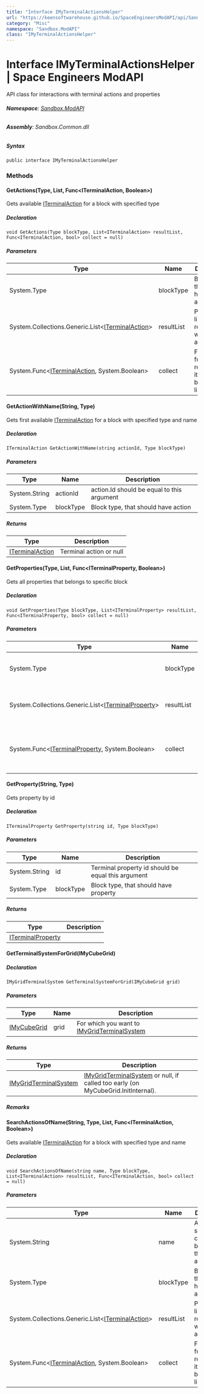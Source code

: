 ```yaml
---
title: "Interface IMyTerminalActionsHelper"
url: "https://keensoftwarehouse.github.io/SpaceEngineersModAPI/api/Sandbox.ModAPI.IMyTerminalActionsHelper.html"
category: "Misc"
namespace: "Sandbox.ModAPI"
class: "IMyTerminalActionsHelper"
---
```


# Interface IMyTerminalActionsHelper | Space Engineers ModAPI

API class for interactions with terminal actions and properties

###### **Namespace**: [Sandbox.ModAPI](https://keensoftwarehouse.github.io/SpaceEngineersModAPI/api/Sandbox.ModAPI.html)

###### **Assembly**: Sandbox.Common.dll

##### Syntax

```
public interface IMyTerminalActionsHelper
```

### Methods

#### GetActions(Type, List<ITerminalAction>, Func<ITerminalAction, Boolean>)

Gets available [ITerminalAction](https://keensoftwarehouse.github.io/SpaceEngineersModAPI/api/Sandbox.ModAPI.Interfaces.ITerminalAction.html) for a block with specified type

##### Declaration

```
void GetActions(Type blockType, List<ITerminalAction> resultList, Func<ITerminalAction, bool> collect = null)
```

##### Parameters

| Type | Name | Description |
| --- | --- | --- |
| System.Type | blockType | Block type, that should have actions |
| System.Collections.Generic.List<[ITerminalAction](https://keensoftwarehouse.github.io/SpaceEngineersModAPI/api/Sandbox.ModAPI.Interfaces.ITerminalAction.html)\> | resultList | Preallocated list, where results would be added |
| System.Func<[ITerminalAction](https://keensoftwarehouse.github.io/SpaceEngineersModAPI/api/Sandbox.ModAPI.Interfaces.ITerminalAction.html), System.Boolean\> | collect | Filter function, if it returns true, item would be added to list |

#### GetActionWithName(String, Type)

Gets first available [ITerminalAction](https://keensoftwarehouse.github.io/SpaceEngineersModAPI/api/Sandbox.ModAPI.Interfaces.ITerminalAction.html) for a block with specified type and name

##### Declaration

```
ITerminalAction GetActionWithName(string actionId, Type blockType)
```

##### Parameters

| Type | Name | Description |
| --- | --- | --- |
| System.String | actionId | action.Id should be equal to this argument |
| System.Type | blockType | Block type, that should have action |

##### Returns

| Type | Description |
| --- | --- |
| [ITerminalAction](https://keensoftwarehouse.github.io/SpaceEngineersModAPI/api/Sandbox.ModAPI.Interfaces.ITerminalAction.html) | Terminal action or null |

#### GetProperties(Type, List<ITerminalProperty>, Func<ITerminalProperty, Boolean>)

Gets all properties that belongs to specific block

##### Declaration

```
void GetProperties(Type blockType, List<ITerminalProperty> resultList, Func<ITerminalProperty, bool> collect = null)
```

##### Parameters

| Type | Name | Description |
| --- | --- | --- |
| System.Type | blockType | Block type, that should have properties |
| System.Collections.Generic.List<[ITerminalProperty](https://keensoftwarehouse.github.io/SpaceEngineersModAPI/api/Sandbox.ModAPI.Interfaces.ITerminalProperty.html)\> | resultList | Preallocated list, where results would be added |
| System.Func<[ITerminalProperty](https://keensoftwarehouse.github.io/SpaceEngineersModAPI/api/Sandbox.ModAPI.Interfaces.ITerminalProperty.html), System.Boolean\> | collect | Filter function, if it returns true, item would be added to list |

#### GetProperty(String, Type)

Gets property by id

##### Declaration

```
ITerminalProperty GetProperty(string id, Type blockType)
```

##### Parameters

| Type | Name | Description |
| --- | --- | --- |
| System.String | id  | Terminal property id should be equal this argument |
| System.Type | blockType | Block type, that should have property |

##### Returns

| Type | Description |
| --- | --- |
| [ITerminalProperty](https://keensoftwarehouse.github.io/SpaceEngineersModAPI/api/Sandbox.ModAPI.Interfaces.ITerminalProperty.html) |     |

#### GetTerminalSystemForGrid(IMyCubeGrid)

##### Declaration

```
IMyGridTerminalSystem GetTerminalSystemForGrid(IMyCubeGrid grid)
```

##### Parameters

| Type | Name | Description |
| --- | --- | --- |
| [IMyCubeGrid](https://keensoftwarehouse.github.io/SpaceEngineersModAPI/api/VRage.Game.ModAPI.IMyCubeGrid.html) | grid | For which you want to [IMyGridTerminalSystem](https://keensoftwarehouse.github.io/SpaceEngineersModAPI/api/Sandbox.ModAPI.IMyGridTerminalSystem.html) |

##### Returns

| Type | Description |
| --- | --- |
| [IMyGridTerminalSystem](https://keensoftwarehouse.github.io/SpaceEngineersModAPI/api/Sandbox.ModAPI.IMyGridTerminalSystem.html) | [IMyGridTerminalSystem](https://keensoftwarehouse.github.io/SpaceEngineersModAPI/api/Sandbox.ModAPI.IMyGridTerminalSystem.html) or null, if called too early (on MyCubeGrid.InitInternal). |

##### Remarks

#### SearchActionsOfName(String, Type, List<ITerminalAction>, Func<ITerminalAction, Boolean>)

Gets available [ITerminalAction](https://keensoftwarehouse.github.io/SpaceEngineersModAPI/api/Sandbox.ModAPI.Interfaces.ITerminalAction.html) for a block with specified type and name

##### Declaration

```
void SearchActionsOfName(string name, Type blockType, List<ITerminalAction> resultList, Func<ITerminalAction, bool> collect = null)
```

##### Parameters

| Type | Name | Description |
| --- | --- | --- |
| System.String | name | Action should contain or be equal to this argument |
| System.Type | blockType | Block type, that should have actions |
| System.Collections.Generic.List<[ITerminalAction](https://keensoftwarehouse.github.io/SpaceEngineersModAPI/api/Sandbox.ModAPI.Interfaces.ITerminalAction.html)\> | resultList | Preallocated list, where results would be added |
| System.Func<[ITerminalAction](https://keensoftwarehouse.github.io/SpaceEngineersModAPI/api/Sandbox.ModAPI.Interfaces.ITerminalAction.html), System.Boolean\> | collect | Filter function, if it returns true, item would be added to list |
